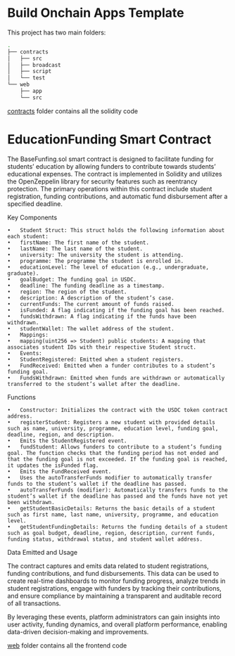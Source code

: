 # Build Onchain Apps Template

This project has two main folders:

```bash
.
├── contracts
│   ├── src
│   ├── broadcast
│   ├── script
│   └── test
└── web
    ├── app
    └── src
```

[contracts](/contracts/README.md) folder contains all the solidity code

# EducationFunding Smart Contract

The BaseFunfing.sol smart contract is designed to facilitate funding for students’ education by allowing funders to contribute towards students’ educational expenses. The contract is implemented in Solidity and utilizes the OpenZeppelin library for security features such as reentrancy protection. The primary operations within this contract include student registration, funding contributions, and automatic fund disbursement after a specified deadline.

Key Components

	•	Student Struct: This struct holds the following information about each student:
	•	firstName: The first name of the student.
	•	lastName: The last name of the student.
	•	university: The university the student is attending.
	•	programme: The programme the student is enrolled in.
	•	educationLevel: The level of education (e.g., undergraduate, graduate).
	•	goalBudget: The funding goal in USDC.
	•	deadline: The funding deadline as a timestamp.
	•	region: The region of the student.
	•	description: A description of the student’s case.
	•	currentFunds: The current amount of funds raised.
	•	isFunded: A flag indicating if the funding goal has been reached.
	•	fundsWithdrawn: A flag indicating if the funds have been withdrawn.
	•	studentWallet: The wallet address of the student.
	•	Mappings:
	•	mapping(uint256 => Student) public students: A mapping that associates student IDs with their respective Student struct.
	•	Events:
	•	StudentRegistered: Emitted when a student registers.
	•	FundReceived: Emitted when a funder contributes to a student’s funding goal.
	•	FundsWithdrawn: Emitted when funds are withdrawn or automatically transferred to the student’s wallet after the deadline.

Functions

	•	Constructor: Initializes the contract with the USDC token contract address.
	•	registerStudent: Registers a new student with provided details such as name, university, programme, education level, funding goal, deadline, region, and description.
	•	Emits the StudentRegistered event.
	•	fundStudent: Allows funders to contribute to a student’s funding goal. The function checks that the funding period has not ended and that the funding goal is not exceeded. If the funding goal is reached, it updates the isFunded flag.
	•	Emits the FundReceived event.
	•	Uses the autoTransferFunds modifier to automatically transfer funds to the student’s wallet if the deadline has passed.
	•	autoTransferFunds (modifier): Automatically transfers funds to the student’s wallet if the deadline has passed and the funds have not yet been withdrawn.
	•	getStudentBasicDetails: Returns the basic details of a student such as first name, last name, university, programme, and education level.
	•	getStudentFundingDetails: Returns the funding details of a student such as goal budget, deadline, region, description, current funds, funding status, withdrawal status, and student wallet address.

Data Emitted and Usage

The contract captures and emits data related to student registrations, funding contributions, and fund disbursements. This data can be used to create real-time dashboards to monitor funding progress, analyze trends in student registrations, engage with funders by tracking their contributions, and ensure compliance by maintaining a transparent and auditable record of all transactions.

By leveraging these events, platform administrators can gain insights into user activity, funding dynamics, and overall platform performance, enabling data-driven decision-making and improvements.

[web](/web/README.md) folder contains all the frontend code

